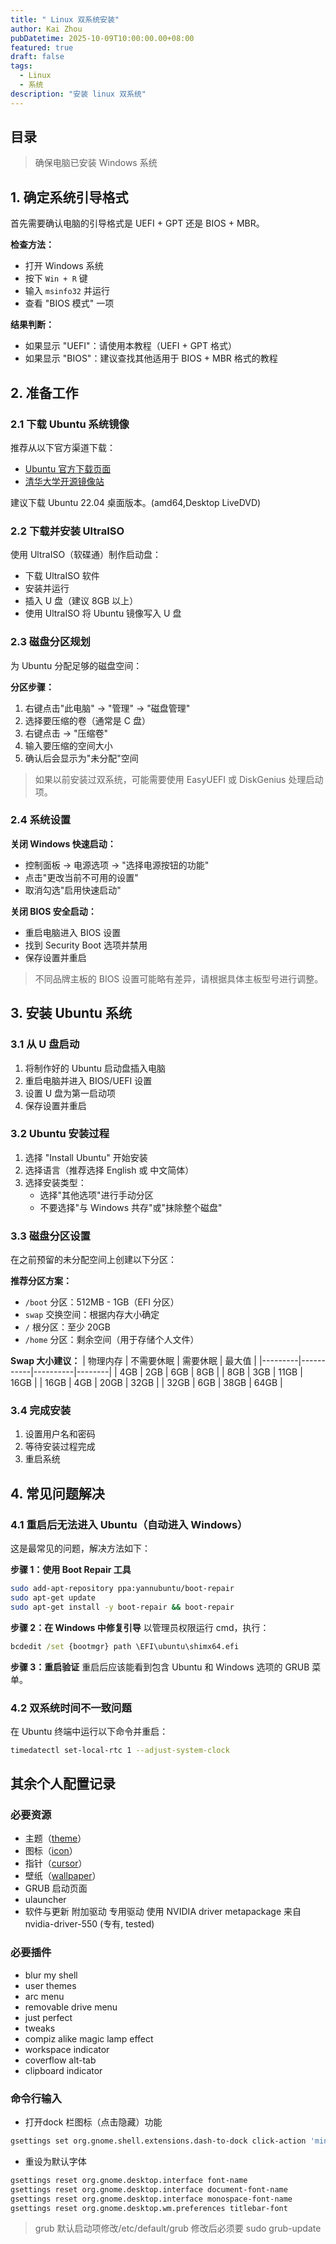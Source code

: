 ```yaml
---
title: " Linux 双系统安装"
author: Kai Zhou
pubDatetime: 2025-10-09T10:00:00.00+08:00
featured: true
draft: false
tags:
  - Linux
  - 系统
description: "安装 linux 双系统"
---
```


## 目录

> 确保电脑已安装 Windows 系统

## 1. 确定系统引导格式

首先需要确认电脑的引导格式是 UEFI + GPT 还是 BIOS + MBR。

**检查方法：**
- 打开 Windows 系统
- 按下 `Win + R` 键
- 输入 `msinfo32` 并运行
- 查看 "BIOS 模式" 一项

**结果判断：**
- 如果显示 "UEFI"：请使用本教程（UEFI + GPT 格式）
- 如果显示 "BIOS"：建议查找其他适用于 BIOS + MBR 格式的教程

## 2. 准备工作

### 2.1 下载 Ubuntu 系统镜像

推荐从以下官方渠道下载：
- [Ubuntu 官方下载页面](https://cn.ubuntu.com/download)
- [清华大学开源镜像站](https://mirrors.tuna.tsinghua.edu.cn/)

建议下载 Ubuntu 22.04 桌面版本。(amd64,Desktop LiveDVD)

### 2.2 下载并安装 UltraISO

使用 UltraISO（软碟通）制作启动盘：
- 下载 UltraISO 软件
- 安装并运行
- 插入 U 盘（建议 8GB 以上）
- 使用 UltraISO 将 Ubuntu 镜像写入 U 盘

### 2.3 磁盘分区规划

为 Ubuntu 分配足够的磁盘空间：

**分区步骤：**
1. 右键点击"此电脑" → "管理" → "磁盘管理"
2. 选择要压缩的卷（通常是 C 盘）
3. 右键点击 → "压缩卷"
4. 输入要压缩的空间大小
5. 确认后会显示为"未分配"空间

> 如果以前安装过双系统，可能需要使用 EasyUEFI 或 DiskGenius 处理启动项。

### 2.4 系统设置

**关闭 Windows 快速启动：**
- 控制面板 → 电源选项 → "选择电源按钮的功能"
- 点击"更改当前不可用的设置"
- 取消勾选"启用快速启动"

**关闭 BIOS 安全启动：**
- 重启电脑进入 BIOS 设置
- 找到 Security Boot 选项并禁用
- 保存设置并重启

> 不同品牌主板的 BIOS 设置可能略有差异，请根据具体主板型号进行调整。

## 3. 安装 Ubuntu 系统

### 3.1 从 U 盘启动

1. 将制作好的 Ubuntu 启动盘插入电脑
2. 重启电脑并进入 BIOS/UEFI 设置
3. 设置 U 盘为第一启动项
4. 保存设置并重启

### 3.2 Ubuntu 安装过程

1. 选择 "Install Ubuntu" 开始安装
2. 选择语言（推荐选择 English 或 中文简体）
3. 选择安装类型：
   - 选择"其他选项"进行手动分区
   - 不要选择"与 Windows 共存"或"抹除整个磁盘"

### 3.3 磁盘分区设置

在之前预留的未分配空间上创建以下分区：

**推荐分区方案：**
- `/boot` 分区：512MB - 1GB（EFI 分区）
- `swap` 交换空间：根据内存大小确定
- `/` 根分区：至少 20GB
- `/home` 分区：剩余空间（用于存储个人文件）

**Swap 大小建议：**
| 物理内存 | 不需要休眠 | 需要休眠 | 最大值 |
|---------|-----------|----------|--------|
| 4GB     | 2GB       | 6GB      | 8GB    |
| 8GB     | 3GB       | 11GB     | 16GB   |
| 16GB    | 4GB       | 20GB     | 32GB   |
| 32GB    | 6GB       | 38GB     | 64GB   |

### 3.4 完成安装

1. 设置用户名和密码
2. 等待安装过程完成
3. 重启系统

## 4. 常见问题解决

### 4.1 重启后无法进入 Ubuntu（自动进入 Windows）

这是最常见的问题，解决方法如下：

**步骤 1：使用 Boot Repair 工具**
```bash
sudo add-apt-repository ppa:yannubuntu/boot-repair
sudo apt-get update
sudo apt-get install -y boot-repair && boot-repair
```

**步骤 2：在 Windows 中修复引导**
以管理员权限运行 cmd，执行：
```cmd
bcdedit /set {bootmgr} path \EFI\ubuntu\shimx64.efi
```

**步骤 3：重启验证**
重启后应该能看到包含 Ubuntu 和 Windows 选项的 GRUB 菜单。

### 4.2 双系统时间不一致问题

在 Ubuntu 终端中运行以下命令并重启：
```bash
timedatectl set-local-rtc 1 --adjust-system-clock
```

## 其余个人配置记录
### 必要资源

- 主题（[theme](https://github.com/vinceliuice/WhiteSur-gtk-theme)）
- 图标（[icon](https://github.com/vinceliuice/WhiteSur-icon-theme)）
- 指针（[cursor](https://github.com/vinceliuice/McMojave-cursors)）
- 壁纸（[wallpaper](https://github.com/vinceliuice/WhiteSur-wallpapers)）
- GRUB 启动页面
- ulauncher
- 软件与更新 附加驱动 专用驱动 使用 NVIDIA driver metapackage 来自 nvidia-driver-550 (专有, tested)

### 必要插件

- blur my shell
- user themes
- arc menu
- removable drive menu
- just perfect
- tweaks
- compiz alike magic lamp effect
- workspace indicator
- coverflow alt-tab
- clipboard indicator

### 命令行输入

- 打开dock 栏图标（点击隐藏）功能

```bash
gsettings set org.gnome.shell.extensions.dash-to-dock click-action 'minimize'
```

- 重设为默认字体

```bash
gsettings reset org.gnome.desktop.interface font-name
gsettings reset org.gnome.desktop.interface document-font-name
gsettings reset org.gnome.desktop.interface monospace-font-name
gsettings reset org.gnome.desktop.wm.preferences titlebar-font
```

> grub 默认启动项修改/etc/default/grub
> 修改后必须要 sudo grub-update
